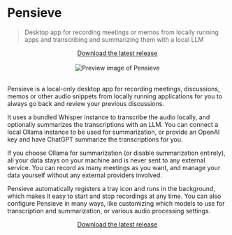 # Pensieve

> Desktop app for recording meetings or memos from locally running apps and transcribing and summarizing them with a local LLM

<div align="center">
    <a href="https://github.com/lukasbach/pensieve/releases/latest">
        Download the latest release
    </a>
</div>
<br />


<div align="center">
    <img src="https://github.com/lukasbach/pensieve/raw/main/images/preview.png" alt="Preview image of Pensieve" />
</div>
<br />

Pensieve is a local-only desktop app for recording meetings, discussions, memos or other audio
snippets from locally running applications for you to always go back and review your
previous discussions.

It uses a bundled Whisper instance to transcribe the audio locally, and optionally
summarizes the transcriptions with an LLM. You can connect a local Ollama instance to
be used for summarization, or provide an OpenAI key and have ChatGPT summarize the
transcriptions for you.

If you choose Ollama for summarization (or disable summarization entirely), all your
data stays on your machine and is never sent to any external service. You can record
as many meetings as you want, and manage your data yourself without any external
providers involved.

Pensieve automatically registers a tray icon and runs in the background, which
makes it easy to start and stop recordings at any time. You can also configure
Pensieve in many ways, like customizing which models to use for transcription
and summarization, or various audio processing settings.

<div align="center">
    <a href="https://github.com/lukasbach/pensieve/releases/latest">
        Download the latest release
    </a>
</div>
